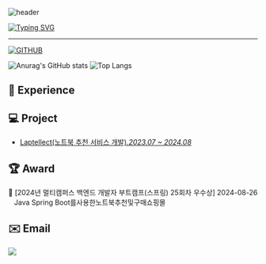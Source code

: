 ![header](https://capsule-render.vercel.app/api?type=waving&color=6994CDEE&text=&animation=twinkling&height=80)

[![Typing SVG](https://readme-typing-svg.demolab.com?font=Alkatra&weight=500&size=45&duration=4000&pause=3&color=6994CDEE&center=false&vCenter=false&multiline=true&repeat=true&width=1000&height=100&lines=Welcome+to+Kang-seok+GitHub!👋)](https://git.io/typing-svg)
 
<div align="left">
 
 ---
     
[![GITHUB](https://hits.seeyoufarm.com/api/count/incr/badge.svg?url=https%3A%2F%2Fgithub.com%2Fcpfur18&count_bg=%23F29494&title_bg=%232F2E2E&icon=github.svg&icon_color=%23FFFFFF&title=GITHUB&edge_flat=false)](https://github.com/cpfur18)

![Anurag's GitHub stats](https://github-readme-stats.vercel.app/api?username=cpfur18&show_icons=true&theme=radical) ![Top Langs](https://github-readme-stats.vercel.app/api/top-langs/?username=cpfur18&layout=compact)

## 📄 Experience

## 💻 Project
- <a href="https://github.com/MultiItFinalProject4Team/Laptellect">Laptellect(노트북 추천 서비스 개발)._2023.07 ~ 2024.08_</a>

## 🏆 Award
🥈 [2024년 멀티캠퍼스 백엔드 개발자 부트캠프(스프링) 25회차 우수상] 2024-08-26
<br> &nbsp; &nbsp;Java Spring Boot를사용한노트북추천및구매쇼핑몰

## ✉️ Email
<div style="display:flex; flex-direction:row;">
    <a href="mailto:cpfur18@gmail.com">
        <img src="https://img.shields.io/badge/Gmail-EA4335?style=for-the-badge&logo=Gmail&logoColor=white"> 
    </a>
</div><br>

